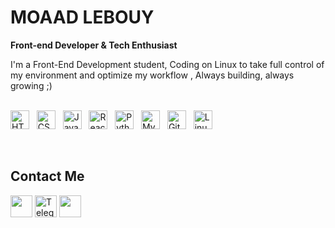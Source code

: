 # MOAAD LEBOUY

**Front-end Developer & Tech Enthusiast**

I'm a Front-End Development student, Coding on Linux to take full control of my environment and optimize my workflow , Always building, always growing ;)
<br><br>

<p align="left">
  <img alt="HTML" width="30px" src="https://cdn.jsdelivr.net/gh/devicons/devicon/icons/html5/html5-original.svg" />
  &nbsp;
  <img alt="CSS" width="30px" src="https://cdn.jsdelivr.net/gh/devicons/devicon/icons/css3/css3-original.svg" />
  &nbsp;
  <img alt="JavaScript" width="30px" src="https://cdn.jsdelivr.net/gh/devicons/devicon/icons/javascript/javascript-original.svg" />
  &nbsp;
  <img alt="React" width="30px" src="https://cdn.jsdelivr.net/gh/devicons/devicon/icons/react/react-original.svg" />
  &nbsp;
  <img alt="Python" width="30px" src="https://cdn.jsdelivr.net/gh/devicons/devicon/icons/python/python-original.svg" />
  &nbsp;
  <img alt="MySQL" width="30px" src="https://cdn.jsdelivr.net/gh/devicons/devicon/icons/mysql/mysql-original.svg" />
  &nbsp;
  <img alt="Git" width="30px" src="https://cdn.jsdelivr.net/gh/devicons/devicon/icons/git/git-original.svg" />
  &nbsp;
  <img alt="Linux" width="30px" src="https://cdn.jsdelivr.net/gh/devicons/devicon/icons/linux/linux-original.svg" />
</p>

<br>

## Contact Me

<div align="left">
  <a href="mailto:moadlobi@example.com"><img src="https://skillicons.dev/icons?i=gmail" height="35" /></a>
  <a href="https://t.me/moaaadl"><img src="https://img.icons8.com/fluency/48/telegram-app.png" alt="Telegram" height="35"></a>
  <a href="https://discordapp.com/users/1176891976784814171"><img src="https://skillicons.dev/icons?i=discord" height="35" /></a>
</div>





